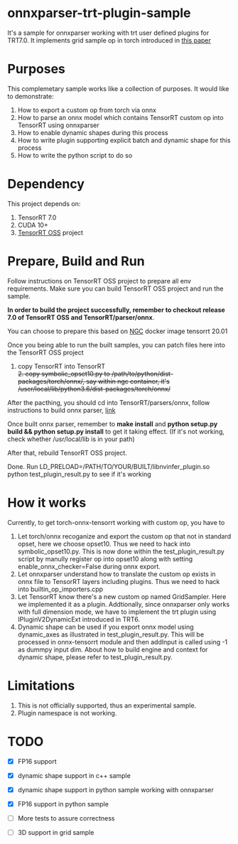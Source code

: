 # onnxparser-trt-plugin-sample

It's a sample for onnxparser working with trt user defined plugins for TRT7.0. 
It implements grid sample op in torch introduced in [this paper](https://arxiv.org/pdf/1506.02025.pdf)

# Purposes
This complemetary sample works like a collection of purposes. It would like to demonstrate:
1. How to export a custom op from torch via onnx
2. How to parse an onnx model which contains TensorRT custom op into TensorRT using onnxparser
3. How to enable dynamic shapes during this process
4. How to write plugin supporting explicit batch and dynamic shape for this process
5. How to write the python script to do so
   
# Dependency
This project depends on:
1. TensorRT 7.0
2. CUDA 10+
3. [TensorRT OSS](https://github.com/NVIDIA/TensorRT) project 

# Prepare, Build and Run
Follow instructions on TensorRT OSS project to prepare all env requirements. Make sure you can build TensorRT OSS project and run the sample.

**In order to build the project successfully, remember to checkout release 7.0 of TensorRT OSS and TensorRT/parser/onnx**.

You can choose to prepare this based on [NGC](https://ngc.nvidia.com) docker image tensorrt 20.01

Once you being able to run the built samples, you can patch files here into the TensorRT OSS project
1. copy TensorRT into TensorRT  
~~2. copy symbolic_opset10.py to /path/to/python/dist-packages/torch/onnx/, say within ngc container, it's /user/local/lib/python3.6/dist-packages/torch/onnx/~~

After the pacthing, you should cd into TensorRT/parsers/onnx, follow instructions to build onnx parser, [link](https://github.com/onnx/onnx-tensorrt/blob/7.0/docker/onnx-tensorrt-tar.Dockerfile)

Once built onnx parser, remember to **make install** and **python setup.py build && python setup.py install** to get it taking effect. (If it's not working, check whether /usr/local/lib is in your path)

After that, rebuild TensorRT OSS project.

Done. Run LD_PRELOAD=/PATH/TO/YOUR/BUILT/libnvinfer_plugin.so python test_plugin_result.py to see if it's working

# How it works
Currently, to get torch-onnx-tensorrt working with custom op, you have to
1. Let torch/onnx recoganize and export the custom op that not in standard opset, here we choose opset10. Thus we need to hack into symbolic_opset10.py. This is now done within the test_plugin_result.py script by manully register op into opset10 along with setting enable_onnx_checker=False during onnx export.
2. Let onnxparser understand how to translate the custom op exists in onnx file to TensorRT layers including plugins. Thus we need to hack into builtin_op_importers.cpp
3. Let TensorRT know there's a new custom op named GridSampler. Here we implemented it as a plugin. Addtionally, since onnxparser only works with full dimension mode, we have to implement the trt plugin using IPluginV2DynamicExt introduced in TRT6.
4. Dynamic shape can be used if you export onnx model using dynamic_axes as illustrated in test_plugin_result.py. This will be processed in onnx-tensorrt module and then addInput is called using -1 as dummpy input dim. About how to build engine and context for dynamic shape, please refer to test_plugin_result.py.

# Limitations
1. This is not officially supported, thus an experimental sample.
2. Plugin namespace is not working.

# TODO
- [x] FP16 support
- [x] dynamic shape support in c++ sample
- [x] dynamic shape support in python sample working with onnxparser
- [x] FP16 support in python sample
- [ ] More tests to assure correctness
- [ ] 3D support in grid sample

